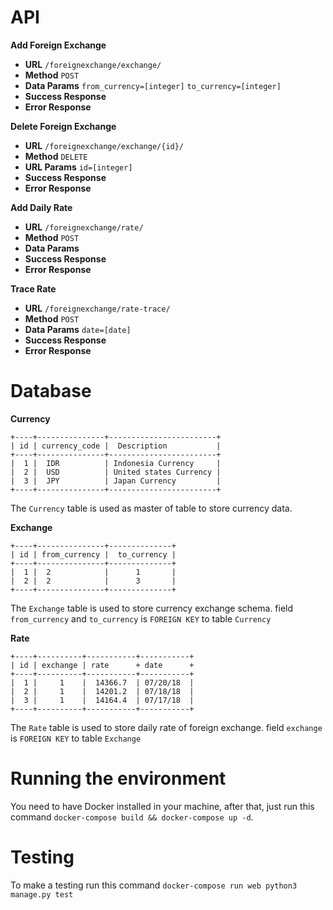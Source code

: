 # API

**Add Foreign Exchange**
* **URL**
    `/foreignexchange/exchange/`
* **Method**
    `POST`
* **Data Params**
    `from_currency=[integer]`
    `to_currency=[integer]`
* **Success Response**
* **Error Response**

**Delete Foreign Exchange**
* **URL**
    `/foreignexchange/exchange/{id}/`
* **Method**
    `DELETE`
* **URL Params**
    `id=[integer]`
* **Success Response**
* **Error Response**

**Add Daily Rate**
* **URL**
    `/foreignexchange/rate/`
* **Method**
    `POST`
* **Data Params**
* **Success Response**
* **Error Response**

**Trace Rate**
* **URL**
    `/foreignexchange/rate-trace/`
* **Method**
    `POST`
* **Data Params**
    `date=[date]`
* **Success Response**
* **Error Response**

# Database

**Currency**

```
+----+---------------+------------------------+
| id | currency_code |  Description           |
+----+---------------+------------------------+
|  1 |  IDR          | Indonesia Currency     |
|  2 |  USD          | United states Currency |
|  3 |  JPY          | Japan Currency         |
+----+---------------+------------------------+
```
The `Currency` table is used as master of table to store currency data.

**Exchange**
```
+----+---------------+--------------+
| id | from_currency |  to_currency |
+----+---------------+--------------+
|  1 |  2            |      1       |
|  2 |  2            |      3       |
+----+---------------+--------------+
```
The `Exchange` table is used to store currency exchange schema.
field `from_currency` and `to_currency` is `FOREIGN KEY` to table `Currency`

**Rate**
```
+----+----------+-----------+-----------+
| id | exchange | rate      + date      +
+----+----------+-----------+-----------+
|  1 |     1    |  14366.7  | 07/20/18  |
|  2 |     1    |  14201.2  | 07/18/18  |
|  3 |     1    |  14164.4  | 07/17/18  |
+----+----------+-----------+-----------+
```
The `Rate` table is used to store daily rate of foreign exchange.
field `exchange` is `FOREIGN KEY` to table `Exchange`


# Running the environment

You need to have Docker installed in your machine, after that, just run this command `docker-compose build && docker-compose up -d`.


# Testing

To make a testing run this command `docker-compose run web python3 manage.py test`
